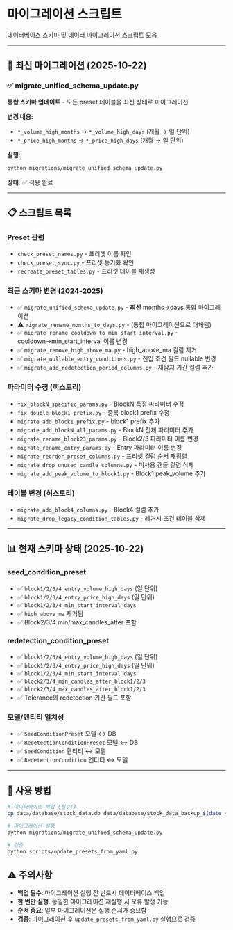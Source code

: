 # 마이그레이션 스크립트

데이터베이스 스키마 및 데이터 마이그레이션 스크립트 모음

---

## 🎯 최신 마이그레이션 (2025-10-22)

### ✅ migrate_unified_schema_update.py
**통합 스키마 업데이트** - 모든 preset 테이블을 최신 상태로 마이그레이션

**변경 내용:**
- `*_volume_high_months` → `*_volume_high_days` (개월 → 일 단위)
- `*_price_high_months` → `*_price_high_days` (개월 → 일 단위)

**실행:**
```bash
python migrations/migrate_unified_schema_update.py
```

**상태:** ✅ 적용 완료

---

## 📋 스크립트 목록

### Preset 관련
- `check_preset_names.py` - 프리셋 이름 확인
- `check_preset_sync.py` - 프리셋 동기화 확인
- `recreate_preset_tables.py` - 프리셋 테이블 재생성

### 최근 스키마 변경 (2024-2025)
- ✅ `migrate_unified_schema_update.py` - **최신** months→days 통합 마이그레이션
- ⚠️  `migrate_rename_months_to_days.py` - (통합 마이그레이션으로 대체됨)
- ✅ `migrate_rename_cooldown_to_min_start_interval.py` - cooldown→min_start_interval 이름 변경
- ✅ `migrate_remove_high_above_ma.py` - high_above_ma 컬럼 제거
- ✅ `migrate_nullable_entry_conditions.py` - 진입 조건 필드 nullable 변경
- ✅ `migrate_add_redetection_period_columns.py` - 재탐지 기간 컬럼 추가

### 파라미터 수정 (히스토리)
- `fix_blockN_specific_params.py` - BlockN 특정 파라미터 수정
- `fix_double_block1_prefix.py` - 중복 block1 prefix 수정
- `migrate_add_block1_prefix.py` - block1 prefix 추가
- `migrate_add_blockN_all_params.py` - BlockN 전체 파라미터 추가
- `migrate_rename_block23_params.py` - Block2/3 파라미터 이름 변경
- `migrate_rename_entry_params.py` - Entry 파라미터 이름 변경
- `migrate_reorder_preset_columns.py` - 프리셋 컬럼 순서 재정렬
- `migrate_drop_unused_candle_columns.py` - 미사용 캔들 컬럼 삭제
- `migrate_add_peak_volume_to_block1.py` - Block1 peak_volume 추가

### 테이블 변경 (히스토리)
- `migrate_add_block4_columns.py` - Block4 컬럼 추가
- `migrate_drop_legacy_condition_tables.py` - 레거시 조건 테이블 삭제

---

## 📊 현재 스키마 상태 (2025-10-22)

### seed_condition_preset
- ✅ `block1/2/3/4_entry_volume_high_days` (일 단위)
- ✅ `block1/2/3/4_entry_price_high_days` (일 단위)
- ✅ `block1/2/3/4_min_start_interval_days`
- ✅ `high_above_ma` 제거됨
- ✅ Block2/3/4 min/max_candles_after 포함

### redetection_condition_preset
- ✅ `block1/2/3/4_entry_volume_high_days` (일 단위)
- ✅ `block1/2/3/4_entry_price_high_days` (일 단위)
- ✅ `block1/2/3/4_min_start_interval_days`
- ✅ `block2/3/4_min_candles_after_block1/2/3`
- ✅ `block2/3/4_max_candles_after_block1/2/3`
- ✅ Tolerance와 redetection 기간 필드 포함

### 모델/엔티티 일치성
- ✅ `SeedConditionPreset` 모델 ↔ DB
- ✅ `RedetectionConditionPreset` 모델 ↔ DB
- ✅ `SeedCondition` 엔티티 ↔ 모델
- ✅ `RedetectionCondition` 엔티티 ↔ 모델

---

## 🔧 사용 방법

```bash
# 데이터베이스 백업 (필수!)
cp data/database/stock_data.db data/database/stock_data_backup_$(date +%Y%m%d).db

# 마이그레이션 실행
python migrations/migrate_unified_schema_update.py

# 검증
python scripts/update_presets_from_yaml.py
```

## ⚠️  주의사항

- **백업 필수**: 마이그레이션 실행 전 반드시 데이터베이스 백업
- **한 번만 실행**: 동일한 마이그레이션 재실행 시 오류 발생 가능
- **순서 중요**: 일부 마이그레이션은 실행 순서가 중요함
- **검증**: 마이그레이션 후 `update_presets_from_yaml.py` 실행으로 검증
